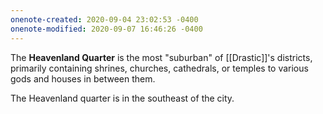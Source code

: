 ```yaml
---
onenote-created: 2020-09-04 23:02:53 -0400
onenote-modified: 2020-09-07 16:46:26 -0400
---
```


The **Heavenland Quarter** is the most "suburban" of [[Drastic]]'s districts, primarily containing shrines, churches, cathedrals, or temples to various gods and houses in between them.

The Heavenland quarter is in the southeast of the city.
